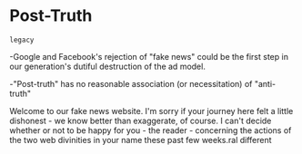 # Post-Truth

`legacy`

-Google and Facebook's rejection of "fake news" could be the first step in our generation's dutiful destruction of the ad model.

-"Post-truth" has no reasonable association (or necessitation) of "anti-truth"

Welcome to our fake news website. I'm sorry if your journey here felt a little dishonest - we know better than exaggerate, of course. I can't decide whether or not to be happy for you - the reader - concerning the actions of the two web divinities in your name these past few weeks.ral different
